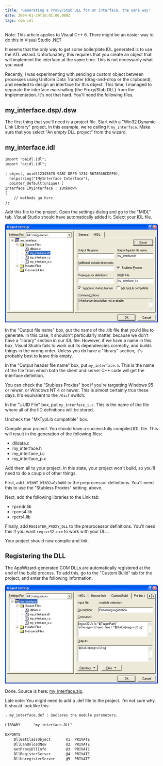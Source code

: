 ```yaml
---
title: "Generating a Proxy/Stub DLL for an interface, the sane way"
date: 2004-01-29T10:01:00.000Z
tags: com idl
---
```

Note: This article applies to Visual C++ 6. There might be an easier way to do this in Visual Studio .NET

It seems that the only way to get some boilerplate IDL generated is to use the ATL wizard. Unfortunately, this requires that you create an object that will implement the interface at the same time. This is not necessarily what you want.

Recently, I was experimenting with sending a custom object between processes using Uniform Data Transfer (drag-and-drop or the clipboard), and needed to design an interface for this object. This time, I managed to separate the interface marshalling (the Proxy/Stub DLL) from the implementation. It's not that hard. You'll need the following files.

## my_interface.dsp/.dsw

The first thing that you'll need is a project file. Start with a "Win32 Dynamic-Link Library" project. In this example, we're calling it `my_interface`. Make sure that you select "An empty DLL project" from the wizard.

## my_interface.idl

```midl
import "oaidl.idl";
import "ocidl.idl";

[ object, uuid(12345678-9ABC-DEF0-1234-56789ABCDEF0),
  helpstring("IMyInterface Interface"),
  pointer_default(unique) ]
interface IMyInterface : IUnknown
{
    // methods go here
};
```

Add this file to the project. Open the settings dialog and go to the "MIDL" tab. Visual Studio should have automatically added it. Select your IDL file.

![](/images/2004/2004-01-29-generating-a-proxystub-dll-for-an-interface-the-sane-way/idl_proxy_midl.png)

In the "Output file name" box, put the name of the .tlb file that you'd like to generate. In this case, it shouldn't particularly matter, because we don't have a "library" section in our IDL file. However, if we have a name in this box, Visual Studio fails to work out its dependencies correctly, and builds things in the wrong order. Unless you _do_ have a "library" section, it's probably best to leave this empty.

In the "Output header file name" box, put `my_interface.h`. This is the name of the file from which both the client and server C++ code will get the interface definition.

You can check the "Stubless Proxies" box if you're targetting Windows 95 or newer, or Windows NT 4 or newer. This is almost certainly true these days. It's equivalent to the `/Oicf` switch.

In the "UUID File" box, put `my_interface_i.c`. This is the name of the file where all of the IID definitions will be stored.

Uncheck the "MkTypLib compatible" box.

Compile your project. You should have a successfully compiled IDL file. This will result in the generation of the following files:

*   dlldata.c
*   my_interface.h
*   my_interface_i.c
*   my_interface_p.c

Add them all to your project.
In this state, your project won't build, so you'll need to do a couple of other things.

First, add `_WINNT_WIN32=0x0400` to the preprocessor definitions. You'll need this to use the "Stubless Proxies" setting, above.

Next, add the following libraries to the Link tab:

*   rpcndr.lib
*   rpcns4.lib
*   rpcrt4.lib

Finally, add `REGISTER_PROXY_DLL` to the preprocessor definitions. You'll need this if you want `regsvr32.exe` to work with your DLL.

Your project should now compile and link.

## Registering the DLL

The AppWizard-generated COM DLLs are automatically registered at the end of the build process. To add this, go to the "Custom Build" tab for the project, and enter the following information:

![](/images/2004/2004-01-29-generating-a-proxystub-dll-for-an-interface-the-sane-way/idl_proxy_regsvr32.png)

Done. Source is here: [my_interface.zip](/files/2004/2004-01-29-generating-a-proxystub-dll-for-an-interface-the-sane-way/my_interface.zip).

Late note: You might need to add a .def file to the project. I'm not sure why. It should look like this:

```
; my_interface.def : Declares the module parameters.

LIBRARY      "my_interface.DLL"

EXPORTS
    DllGetClassObject       @1	PRIVATE
    DllCanUnloadNow         @2	PRIVATE
    GetProxyDllInfo         @3	PRIVATE
    DllRegisterServer		@4	PRIVATE
    DllUnregisterServer		@5	PRIVATE
```
